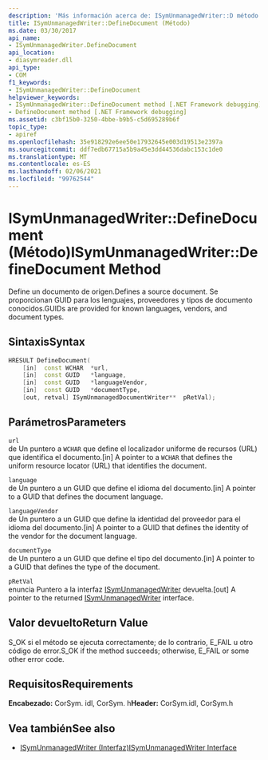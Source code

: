 ```yaml
---
description: 'Más información acerca de: ISymUnmanagedWriter::D método efineDocument'
title: ISymUnmanagedWriter::DefineDocument (Método)
ms.date: 03/30/2017
api_name:
- ISymUnmanagedWriter.DefineDocument
api_location:
- diasymreader.dll
api_type:
- COM
f1_keywords:
- ISymUnmanagedWriter::DefineDocument
helpviewer_keywords:
- ISymUnmanagedWriter::DefineDocument method [.NET Framework debugging]
- DefineDocument method [.NET Framework debugging]
ms.assetid: c3bf15b0-3250-4bbe-b9b5-c5d695289b6f
topic_type:
- apiref
ms.openlocfilehash: 35e918292e6ee50e17932645e003d19513e2397a
ms.sourcegitcommit: ddf7edb67715a5b9a45e3dd44536dabc153c1de0
ms.translationtype: MT
ms.contentlocale: es-ES
ms.lasthandoff: 02/06/2021
ms.locfileid: "99762544"
---
```

# <a name="isymunmanagedwriterdefinedocument-method"></a><span data-ttu-id="cd97a-103">ISymUnmanagedWriter::DefineDocument (Método)</span><span class="sxs-lookup"><span data-stu-id="cd97a-103">ISymUnmanagedWriter::DefineDocument Method</span></span>

<span data-ttu-id="cd97a-104">Define un documento de origen.</span><span class="sxs-lookup"><span data-stu-id="cd97a-104">Defines a source document.</span></span> <span data-ttu-id="cd97a-105">Se proporcionan GUID para los lenguajes, proveedores y tipos de documento conocidos.</span><span class="sxs-lookup"><span data-stu-id="cd97a-105">GUIDs are provided for known languages, vendors, and document types.</span></span>  
  
## <a name="syntax"></a><span data-ttu-id="cd97a-106">Sintaxis</span><span class="sxs-lookup"><span data-stu-id="cd97a-106">Syntax</span></span>  
  
```cpp  
HRESULT DefineDocument(  
    [in]  const WCHAR  *url,  
    [in]  const GUID   *language,  
    [in]  const GUID   *languageVendor,  
    [in]  const GUID   *documentType,  
    [out, retval] ISymUnmanagedDocumentWriter**  pRetVal);  
```  
  
## <a name="parameters"></a><span data-ttu-id="cd97a-107">Parámetros</span><span class="sxs-lookup"><span data-stu-id="cd97a-107">Parameters</span></span>  

 `url`  
 <span data-ttu-id="cd97a-108">de Un puntero a `WCHAR` que define el localizador uniforme de recursos (URL) que identifica el documento.</span><span class="sxs-lookup"><span data-stu-id="cd97a-108">[in] A pointer to a `WCHAR` that defines the uniform resource locator (URL) that identifies the document.</span></span>  
  
 `language`  
 <span data-ttu-id="cd97a-109">de Un puntero a un GUID que define el idioma del documento.</span><span class="sxs-lookup"><span data-stu-id="cd97a-109">[in] A pointer to a GUID that defines the document language.</span></span>  
  
 `languageVendor`  
 <span data-ttu-id="cd97a-110">de Un puntero a un GUID que define la identidad del proveedor para el idioma del documento.</span><span class="sxs-lookup"><span data-stu-id="cd97a-110">[in] A pointer to a GUID that defines the identity of the vendor for the document language.</span></span>  
  
 `documentType`  
 <span data-ttu-id="cd97a-111">de Un puntero a un GUID que define el tipo del documento.</span><span class="sxs-lookup"><span data-stu-id="cd97a-111">[in] A pointer to a GUID that defines the type of the document.</span></span>  
  
 `pRetVal`  
 <span data-ttu-id="cd97a-112">enuncia Puntero a la interfaz [ISymUnmanagedWriter](isymunmanagedwriter-interface.md) devuelta.</span><span class="sxs-lookup"><span data-stu-id="cd97a-112">[out] A pointer to the returned [ISymUnmanagedWriter](isymunmanagedwriter-interface.md) interface.</span></span>  
  
## <a name="return-value"></a><span data-ttu-id="cd97a-113">Valor devuelto</span><span class="sxs-lookup"><span data-stu-id="cd97a-113">Return Value</span></span>  

 <span data-ttu-id="cd97a-114">S_OK si el método se ejecuta correctamente; de lo contrario, E_FAIL u otro código de error.</span><span class="sxs-lookup"><span data-stu-id="cd97a-114">S_OK if the method succeeds; otherwise, E_FAIL or some other error code.</span></span>  
  
## <a name="requirements"></a><span data-ttu-id="cd97a-115">Requisitos</span><span class="sxs-lookup"><span data-stu-id="cd97a-115">Requirements</span></span>  

 <span data-ttu-id="cd97a-116">**Encabezado:** CorSym. idl, CorSym. h</span><span class="sxs-lookup"><span data-stu-id="cd97a-116">**Header:** CorSym.idl, CorSym.h</span></span>  
  
## <a name="see-also"></a><span data-ttu-id="cd97a-117">Vea también</span><span class="sxs-lookup"><span data-stu-id="cd97a-117">See also</span></span>

- [<span data-ttu-id="cd97a-118">ISymUnmanagedWriter (Interfaz)</span><span class="sxs-lookup"><span data-stu-id="cd97a-118">ISymUnmanagedWriter Interface</span></span>](isymunmanagedwriter-interface.md)
